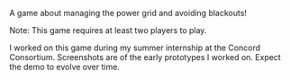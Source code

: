 A game about managing the power grid and avoiding blackouts!

Note: This game requires at least two players to play.

I worked on this game during my summer internship at the Concord Consortium.
Screenshots are of the early prototypes I worked on. Expect the demo to evolve over time.
